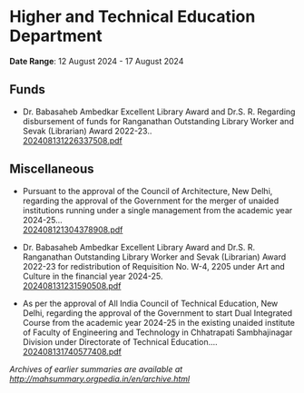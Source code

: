 # Higher and Technical Education Department

**Date Range**: 12 August 2024 - 17 August 2024


## Funds
- Dr. Babasaheb Ambedkar Excellent Library Award and Dr.S. R. Regarding disbursement of funds for Ranganathan Outstanding Library Worker and Sevak (Librarian) Award 2022-23..\
  [202408131226337508.pdf](https://gr.maharashtra.gov.in/Site/Upload/Government%20Resolutions/English/202408131226337508.pdf)

## Miscellaneous
- Pursuant to the approval of the Council of Architecture, New Delhi, regarding the approval of the Government for the merger of unaided institutions running under a single management from the academic year 2024-25...\
  [202408121304378908.pdf](https://gr.maharashtra.gov.in/Site/Upload/Government%20Resolutions/English/202408121304378908.pdf)

- Dr. Babasaheb Ambedkar Excellent Library Award and Dr.S. R. Ranganathan Outstanding Library Worker and Sevak (Librarian) Award 2022-23 for redistribution of Requisition No. W-4, 2205 under Art and Culture in the financial year 2024-25.\
  [202408131231590508.pdf](https://gr.maharashtra.gov.in/Site/Upload/Government%20Resolutions/English/202408131231590508.pdf)

- As per the approval of All India Council of Technical Education, New Delhi, regarding the approval of the Government to start Dual Integrated Course from the academic year 2024-25 in the existing unaided institute of Faculty of Engineering and Technology in Chhatrapati Sambhajinagar Division under Directorate of Technical Education....\
  [202408131740577408.pdf](https://gr.maharashtra.gov.in/Site/Upload/Government%20Resolutions/English/202408131740577408.pdf)


*Archives of earlier summaries are available at http://mahsummary.orgpedia.in/en/archive.html*